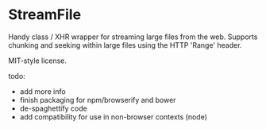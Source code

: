 StreamFile
==========

Handy class / XHR wrapper for streaming large files from the web.
Supports chunking and seeking within large files using the HTTP 'Range' header.

MIT-style license.

todo:
* add more info
* finish packaging for npm/browserify and bower
* de-spaghettify code
* add compatibility for use in non-browser contexts (node)
